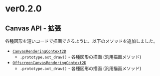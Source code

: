 # ver0.2.0

## Canvas API - 拡張

各種図形を短いコードで描画できるように、以下のメソッドを追加しました。

- [`CanvasRenderingContext2D`](./../refs/CanvasRenderingContext2D/_.md)
    - `.prototype.axt_draw()` - 各種図形の描画 (汎用描画メソッド)
- [`OffscreenCanvasRenderingContext2D`](./../refs/CanvasRenderingContext2D/_.md)
    - `.prototype.axt_draw()` - 各種図形の描画 (汎用描画メソッド)
